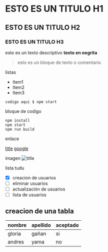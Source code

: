 # ESTO ES UN TITULO H1
##  ESTO ES UN TITULO H2
### ESTO ES UN TITULO H3

esto es un texto descriptivo **texto en negrita**
> esto es un bloque de texto o comentario


listas
- Item1
- Item2
- Item3

`codigo aqui $ npm start`

bloque de codigo
``` 
npm install 
npm start
npm run build 
```


enlace

[title](https://google.com)
[google](https://google.com)

imagen
![title](https://placehold.jp/150x150.png)


lista tudu

- [x] creacion de usuarios 
- [ ] eliminar usuarios
- [ ] actualización de usuarios
- [ ] lista de usuarios 

## creacion de una tabla

|nombre | apellido| aceptado|
|---------|-----------| ----|
|gloria   |gañan      |si	
|andres   |yama       |no
